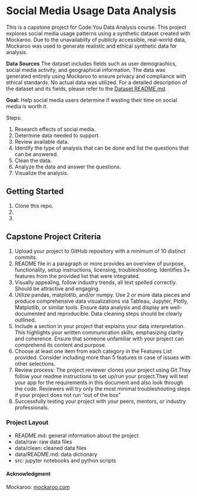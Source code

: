 # Social Media Usage Data Analysis

This is a capstone project for Code:You Data Analysis course. This project explores social media usage patterns using a synthetic dataset created with Mockaroo. Due to the unavailabilty of publicly accessible, real-world data, Mockaroo was used to generate realistic and ethical synthetic data for analysis.


**Data Sources**
The dataset includes fields such as user demograohics, social media activity, and geographical information. The data was generated entirely using Mockaroo to ensure privacy and compliance with ethical standards. No actual data was utilized. For a detailed description of the dataset and its fields, please refer to the [Dataset README.md](#readme-for-dataset).

**Goal:**
Help social media users determine if wasting their time on social media is worth it.

Steps:
1. Research effects of social media.
2. Determine data needed to support.
3. Review available data.
4. Identify the type of analysis that can be done and list the questions that can be answered.
5. Clean the data.
6. Analyze the data and answer the questions.
7. Visualize the analysis.

## Getting Started

1. Clone this repo.
2.
3.

## Capstone Project Criteria
1. Upload your project to GitHub repository with a minimum of 10 distinct commits.
2. README file in a paragraph or more provides an overview of purpose, functionality, setup instructions, licensing, troubleshooting. Identifies 3+ features from the provided list that were integrated. 
3. Visually appealing, follow industry trends, all text spelled correctly. Should be attractive and engaging.
4. Utilize pandas, matplotlib, and/or numpy. Use 2 or more data pieces and produce comprehensive data visualizations via Tableau, Jupyter, Plotly, Matplotlib, or similar tools. Ensure data analysis and display are well-documented and reproducible. Data cleaning steps should be clearly outlined.
5. Include a section in your project that explains your data interpretation. This highlights your written communication skills, emphasizing clarity and coherence. Ensure that someone unfamiliar with your project can comprehend its content and purpose.
6. Choose at least one item from each category in the Features List provided. Consider including more than 5 features in case of issues with other selections.
7. Review process: The project reviewer clones your project using Git.They follow your readme instructions to set up/run your project.They will test your app for the requirements in this document and also look through the code. Reviewers will try only the most minimal troubleshooting steps if your project does not run “out of the box”
8. Successfully testing your project with your peers, mentors, or industry professionals. 




### Project Layout
- README.md: general information about the project
- data/raw: raw data files
- data/clean: cleaned data files
- data/README.md: data dictionary
- src: jupyter notebooks and python scripts


#### Acknowledgment
Mockaroo: [mockaroo.com](htpps://mackaroo.com)